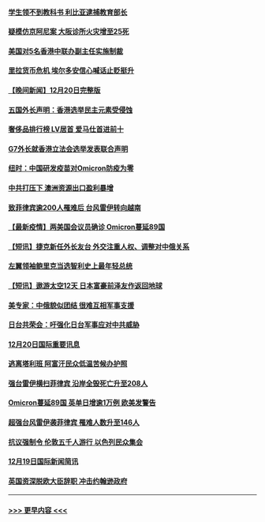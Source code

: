 #### [学生领不到教科书 利比亚逮捕教育部长](../pages/prog202/a103299470.md?t=12211650) 
#### [疑模仿京阿尼案 大阪诊所火灾增至25死](../pages/prog202/a103299468.md?t=12211650) 
#### [美国对5名香港中联办副主任实施制裁](../pages/prog202/a103299454.md?t=12211650) 
#### [里拉货币危机 埃尔多安信心喊话止贬挺升](../pages/prog202/a103299370.md?t=12211650) 
#### [【晚间新闻】12月20日完整版](../pages/prog202/a103299321.md?t=12211650) 
#### [五国外长声明：香港选举民主元素受侵蚀](../pages/prog202/a103299276.md?t=12211650) 
#### [奢侈品排行榜 LV居首 爱马仕首进前十](../pages/prog202/a103299082.md?t=12211650) 
#### [G7外长就香港立法会选举发表联合声明](../pages/prog202/a103298942.md?t=12211650) 
#### [纽时：中国研发疫苗对Omicron防疫为零](../pages/prog202/a103298932.md?t=12211650) 
#### [中共打压下 澳洲资源出口盈利暴增](../pages/prog202/a103298828.md?t=12211650) 
#### [致菲律宾逾200人罹难后 台风雷伊转向越南](../pages/prog202/a103298752.md?t=12211650) 
#### [【最新疫情】两美国会议员确诊 Omicron蔓延89国](../pages/prog202/a103298743.md?t=12211650) 
#### [【短讯】捷克新任外长友台 外交注重人权、调整对中俄关系](../pages/prog202/a103298725.md?t=12211650) 
#### [左翼领袖鲍里克当选智利史上最年轻总统](../pages/prog202/a103298712.md?t=12211650) 
#### [【短讯】遨游太空12天 日本富豪前泽友作返回地球](../pages/prog202/a103298699.md?t=12211650) 
#### [美专家：中俄貌似团结 很难互相军事支援](../pages/prog202/a103298607.md?t=12211650) 
#### [日台共荣会：吁强化日台军事应对中共威胁](../pages/prog202/a103298656.md?t=12211650) 
#### [12月20日国际重要讯息](../pages/prog202/a103298506.md?t=12211650) 
#### [逃离塔利班 阿富汗民众低温苦候办护照](../pages/prog202/a103298370.md?t=12211650) 
#### [强台雷伊横扫菲律宾 沿岸全毁死亡升至208人](../pages/prog202/a103298354.md?t=12211650) 
#### [Omicron蔓延89国 英单日增逾1万例 欧美发警告](../pages/prog202/a103298315.md?t=12211650) 
#### [超强台风雷伊袭菲律宾 罹难人数升至146人](../pages/prog202/a103298240.md?t=12211650) 
#### [抗议强制令 伦敦五千人游行 以色列民众集会](../pages/prog202/a103298230.md?t=12211650) 
#### [12月19日国际新闻简讯](../pages/prog202/a103298140.md?t=12211650) 
#### [英国资深脱欧大臣辞职 冲击约翰逊政府](../pages/prog202/a103298094.md?t=12211650) 

----
#### [ >>> 更早内容 <<< ](../indexes/prog202-earlier.md)

